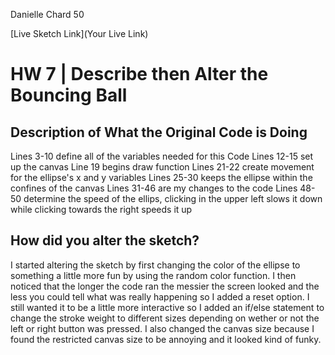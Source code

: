 Danielle Chard 50

[Live Sketch Link](Your Live Link)


# HW 7 | Describe then Alter the Bouncing Ball

## Description of What the Original Code is Doing

Lines 3-10 define all of the variables needed for this Code
Lines 12-15 set up the canvas
Line 19 begins draw function
Lines 21-22 create movement for the ellipse's x and y variables
Lines 25-30 keeps the ellipse within the confines of the canvas
Lines 31-46 are my changes to the code
Lines 48-50 determine the speed of the ellips, clicking in the upper left slows it down while clicking towards the right speeds it up

## How did you alter the sketch?
I started altering the sketch by first changing the color of the ellipse to something a little more fun by using the random color function.
I then noticed that the longer the code ran the messier the screen looked and the less you could tell what was really happening so I added a reset option. I still wanted it to be a little more interactive so I added an if/else statement to change the stroke weight to different sizes depending on wether or not the left or right button was pressed. I also changed the canvas size because I found the restricted canvas size to be annoying and it looked kind of funky.
